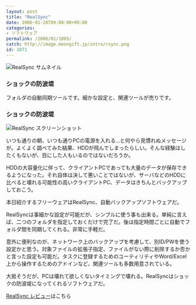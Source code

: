 ```yaml
---
layout: post
title: "RealSync"
date: 2006-01-28T09:00:00+09:00
categories:
- ソフトウェア
permalink: /2006/01/1065/
catch: http://image.moongift.jp/intro/rsync.png
id: 1071
---
```

 ![RealSync サムネイル](http://image.moongift.jp/intro/rsync.t.png "RealSync サムネイル")
  

### ショックの防波堤
  
フォルダの自動同期ツールです。細かな設定と、関連ツールが売りです。  
<!--more-->  

### ショックの防波堤
  

![RealSync スクリーンショット](http://image.moongift.jp/intro/rsync.png "RealSync スクリーンショット")

  

いつも通りの朝、いつも通りPCの電源を入れる…と何やら見慣れぬメッセージが。よくよく調べてみた結果、HDDが飛んでしまったらしい。そんな経験はしたくもないが、目にした人もいるのではないだろうか。

  

HDDの大容量化に伴って、クライアントPCであっても大量のデータが保存できるようになった。それ自体は決して悪いことではないが、サーバなどのHDDに比べると壊れる可能性の高いクライアントPC、データはきちんとバックアップしておこう。

  

本日紹介するフリーウェアはRealSync、自動バックアップソフトウェアだ。

  

RealSyncは事細かな設定が可能だが、シンプルに使う事も出来る。単純に言えば、二つのフォルダを指定しておくだけで完了だ。後は指定時間ごとに自動でフォルダ間を同期してくれる。非常に手軽だ。

  

意外に便利なのが、ネットワーク上のバックアップを考慮して、別ID/PWを使う設定かと思う。対象ファイルの拡張子指定、ファイルがない際に削除するか否かと言った設定も可能だ。タスクに登録するためのユーティリティやWord/Excel上から操作するためのアドインなど、関連ツールも多数用意されている。

  

大抵そうだが、PCは壊れて欲しくないタイミングで壊れる。RealSyncはショックの防波堤になってくれるソフトウェアだ。

  

[RealSync レビュー](http://oss.moongift.jp/review/i-1080.html)はこちら

